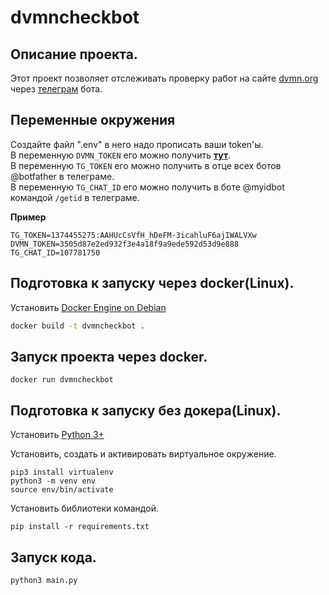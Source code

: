 # dvmncheckbot 

## Описание проекта.   
Этот проект позволяет отслеживать проверку работ на сайте [dvmn.org](dvmn.org) через [телеграм](https://telegram.org/) бота.    

## Переменные окружения 

Создайте файл ".env" в него надо прописать ваши token'ы.   
В переменную `DVMN_TOKEN` его можно получить [**тут**](https://dvmn.org/api/docs/).   
В переменную `TG_TOKEN` его можно получить в отце всех ботов @botfather в телеграме.    
В переменную `TG_CHAT_ID` его можно получить в боте @myidbot командой `/getid` в телеграме.
    
**Пример**  
```
TG_TOKEN=1374455275:AAHUcCsVfH_hDeFM-3icahluF6ajIWALVXw
DVMN_TOKEN=3505d87e2ed932f3e4a18f9a9ede592d53d9e888
TG_CHAT_ID=107781750
```


## Подготовка к запуску через docker(Linux).
Установить [Docker Engine on Debian](https://docs.docker.com/engine/install/debian/)

```bash
docker build -t dvmncheckbot .
```

## Запуск проекта через docker.  
```
docker run dvmncheckbot
```

## Подготовка к запуску без докера(Linux).  
Установить [Python 3+](https://www.python.org/downloads/)     

Установить, создать и активировать виртуальное окружение.
```
pip3 install virtualenv
python3 -m venv env
source env/bin/activate
```
Установить библиотеки командой.  
```
pip install -r requirements.txt  
```
    
## Запуск кода.  
```
python3 main.py
```
